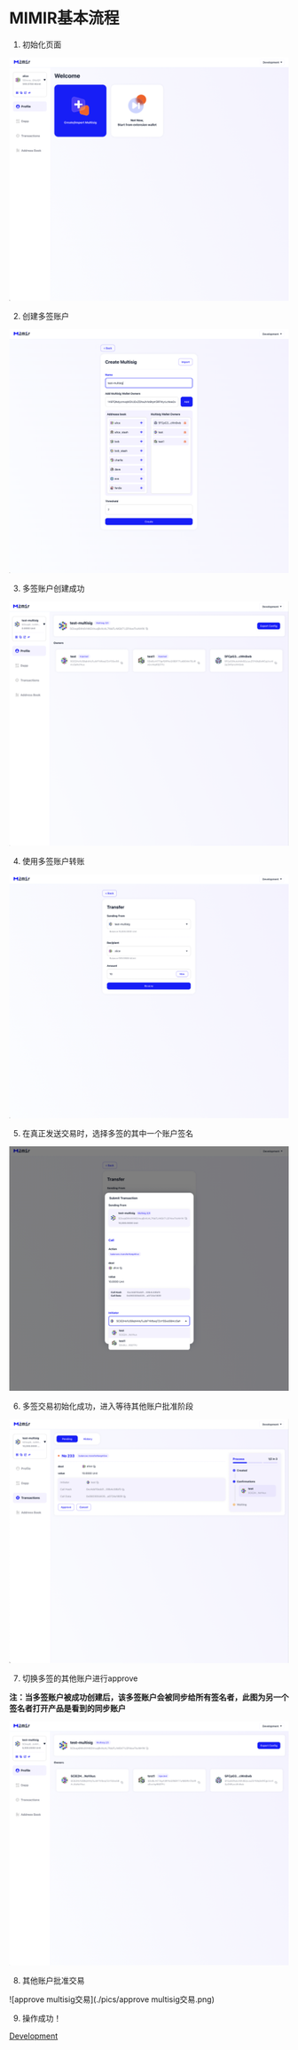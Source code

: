 # MIMIR基本流程

1. 初始化页面

![初始化页面](./pics/初始化页面.png)



2. 创建多签账户

![创建multisig](./pics/创建multisig.png)



3. 多签账户创建成功

![创建multisig成功](./pics/创建multisig成功.png)



4. 使用多签账户转账

![转账页面](./pics/转账页面.png)



5. 在真正发送交易时，选择多签的其中一个账户签名

![提交multisig交易](./pics/提交multisig交易.png)



6. 多签交易初始化成功，进入等待其他账户批准阶段

![交易pending状态](./pics/交易pending状态.png)



7. 切换多签的其他账户进行approve

**注：当多签账户被成功创建后，该多签账户会被同步给所有签名者，此图为另一个签名者打开产品是看到的同步账户**

![切换账号自动同步multisig账户](./pics/切换账号自动同步multisig账户.png)



8. 其他账户批准交易

![approve multisig交易](./pics/approve multisig交易.png)



9. 操作成功！



[Development](../code)